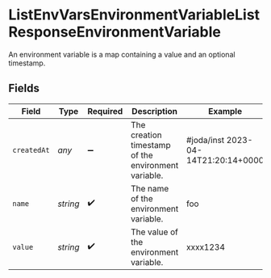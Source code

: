 # ListEnvVarsEnvironmentVariableListResponseEnvironmentVariable

An environment variable is a map containing a value and an optional timestamp.


## Fields

| Field                                               | Type                                                | Required                                            | Description                                         | Example                                             |
| --------------------------------------------------- | --------------------------------------------------- | --------------------------------------------------- | --------------------------------------------------- | --------------------------------------------------- |
| `createdAt`                                         | *any*                                               | :heavy_minus_sign:                                  | The creation timestamp of the environment variable. | #joda/inst 2023-04-14T21:20:14+0000                 |
| `name`                                              | *string*                                            | :heavy_check_mark:                                  | The name of the environment variable.               | foo                                                 |
| `value`                                             | *string*                                            | :heavy_check_mark:                                  | The value of the environment variable.              | xxxx1234                                            |